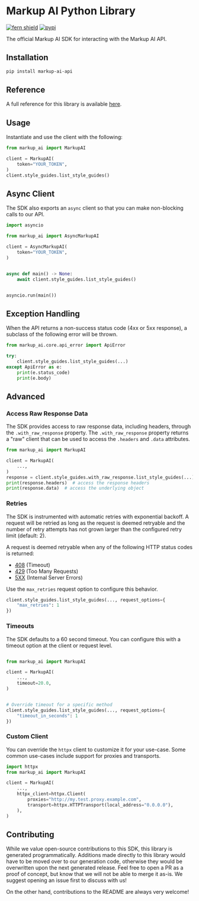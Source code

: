 # Markup AI Python Library

[![fern shield](https://img.shields.io/badge/%F0%9F%8C%BF-Built%20with%20Fern-brightgreen)](https://buildwithfern.com?utm_source=github&utm_medium=github&utm_campaign=readme&utm_source=https%3A%2F%2Fgithub.com%2Fmarkupai%2Fmarkup-ai-python-sdk)
[![pypi](https://img.shields.io/pypi/v/markup-ai-api)](https://pypi.python.org/pypi/markup-ai-api)

The official Markup AI SDK for interacting with the Markup AI API.


## Installation

```sh
pip install markup-ai-api
```

## Reference

A full reference for this library is available [here](https://github.com/markupai/markup-ai-python-sdk/blob/HEAD/./reference.md).

## Usage

Instantiate and use the client with the following:

```python
from markup_ai import MarkupAI

client = MarkupAI(
    token="YOUR_TOKEN",
)
client.style_guides.list_style_guides()
```

## Async Client

The SDK also exports an `async` client so that you can make non-blocking calls to our API.

```python
import asyncio

from markup_ai import AsyncMarkupAI

client = AsyncMarkupAI(
    token="YOUR_TOKEN",
)


async def main() -> None:
    await client.style_guides.list_style_guides()


asyncio.run(main())
```

## Exception Handling

When the API returns a non-success status code (4xx or 5xx response), a subclass of the following error
will be thrown.

```python
from markup_ai.core.api_error import ApiError

try:
    client.style_guides.list_style_guides(...)
except ApiError as e:
    print(e.status_code)
    print(e.body)
```

## Advanced

### Access Raw Response Data

The SDK provides access to raw response data, including headers, through the `.with_raw_response` property.
The `.with_raw_response` property returns a "raw" client that can be used to access the `.headers` and `.data` attributes.

```python
from markup_ai import MarkupAI

client = MarkupAI(
    ...,
)
response = client.style_guides.with_raw_response.list_style_guides(...)
print(response.headers)  # access the response headers
print(response.data)  # access the underlying object
```

### Retries

The SDK is instrumented with automatic retries with exponential backoff. A request will be retried as long
as the request is deemed retryable and the number of retry attempts has not grown larger than the configured
retry limit (default: 2).

A request is deemed retryable when any of the following HTTP status codes is returned:

- [408](https://developer.mozilla.org/en-US/docs/Web/HTTP/Status/408) (Timeout)
- [429](https://developer.mozilla.org/en-US/docs/Web/HTTP/Status/429) (Too Many Requests)
- [5XX](https://developer.mozilla.org/en-US/docs/Web/HTTP/Status/500) (Internal Server Errors)

Use the `max_retries` request option to configure this behavior.

```python
client.style_guides.list_style_guides(..., request_options={
    "max_retries": 1
})
```

### Timeouts

The SDK defaults to a 60 second timeout. You can configure this with a timeout option at the client or request level.

```python

from markup_ai import MarkupAI

client = MarkupAI(
    ...,
    timeout=20.0,
)


# Override timeout for a specific method
client.style_guides.list_style_guides(..., request_options={
    "timeout_in_seconds": 1
})
```

### Custom Client

You can override the `httpx` client to customize it for your use-case. Some common use-cases include support for proxies
and transports.

```python
import httpx
from markup_ai import MarkupAI

client = MarkupAI(
    ...,
    httpx_client=httpx.Client(
        proxies="http://my.test.proxy.example.com",
        transport=httpx.HTTPTransport(local_address="0.0.0.0"),
    ),
)
```

## Contributing

While we value open-source contributions to this SDK, this library is generated programmatically.
Additions made directly to this library would have to be moved over to our generation code,
otherwise they would be overwritten upon the next generated release. Feel free to open a PR as
a proof of concept, but know that we will not be able to merge it as-is. We suggest opening
an issue first to discuss with us!

On the other hand, contributions to the README are always very welcome!
